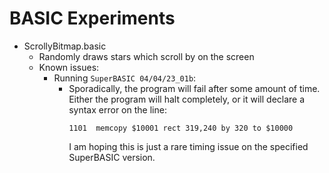 # BASIC Experiments

- ScrollyBitmap.basic
  - Randomly draws stars which scroll by on the screen
  - Known issues:
    - Running `SuperBASIC 04/04/23_01b`:
      - Sporadically, the program will fail after some amount of time.
        Either the program will halt completely, or it will declare a
        syntax error on the line:
        ```
        1101  memcopy $10001 rect 319,240 by 320 to $10000
        ```
        I am hoping this is just a rare timing issue on the specified
        SuperBASIC version.

